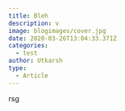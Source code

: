 ```yaml
---
title: Bleh
description: v
image: blogimages/cover.jpg
date: 2020-03-26T13:04:33.371Z
categories:
  - test
author: Utkarsh
type:
  - Article
---
```

rsg